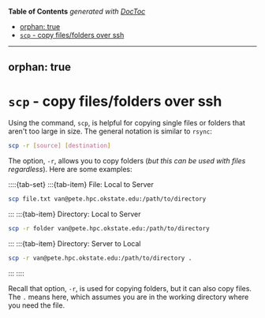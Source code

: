 <!-- START doctoc generated TOC please keep comment here to allow auto update -->
<!-- DON'T EDIT THIS SECTION, INSTEAD RE-RUN doctoc TO UPDATE -->
**Table of Contents**  *generated with [DocToc](https://github.com/thlorenz/doctoc)*

  - [orphan: true](#orphan-true)
- [`scp` - copy files/folders over ssh](#scp---copy-filesfolders-over-ssh)

<!-- END doctoc generated TOC please keep comment here to allow auto update -->

---
orphan: true
---

# `scp` - copy files/folders over ssh

Using the command, `scp`, is helpful for copying single files or folders that aren't too large in size. The general notation is similar to `rsync`:

```bash
scp -r [source] [destination]
```

The option, `-r`, allows you to copy folders (*but this can be used with files regardless*). Here are some examples:

::::{tab-set} 
:::{tab-item} File: Local to Server
```bash 
scp file.txt van@pete.hpc.okstate.edu:/path/to/directory 
```
:::
:::{tab-item} Directory: Local to Server
```bash
scp -r folder van@pete.hpc.okstate.edu:/path/to/directory 
```
:::
:::{tab-item} Directory: Server to Local
```bash
scp -r van@pete.hpc.okstate.edu:/path/to/directory .
```
:::
::::

Recall that option, `-r`, is used for copying folders, but it can also copy files. The `.` means here, which assumes you are in the working directory where you need the file.
